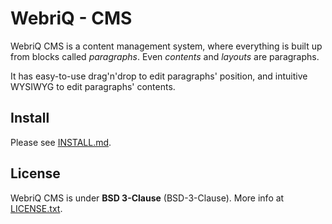 WebriQ - CMS
==============

WebriQ CMS is a content management system, where everything is built up from
blocks called *paragraphs*. Even *contents* and *layouts* are paragraphs.

It has easy-to-use drag'n'drop to edit paragraphs' position, and intuitive
WYSIWYG to edit paragraphs' contents.

Install
-------

Please see [INSTALL.md](INSTALL.md).

License
-------

WebriQ CMS is under **BSD 3-Clause** (BSD-3-Clause).
More info at [LICENSE.txt](LICENSE.txt).
